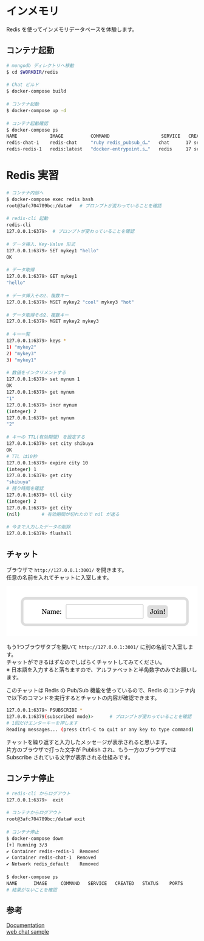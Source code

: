 # インメモリ

Redis を使ってインメモリデータベースを体験します。  

## コンテナ起動

```bash
# mongodb ディレクトリへ移動
$ cd $WORKDIR/redis

# Chat ビルド
$ docker-compose build

# コンテナ起動
$ docker-compose up -d

# コンテナ起動確認
$ docker-compose ps
NAME            IMAGE          COMMAND                   SERVICE   CREATED          STATUS          PORTS
redis-chat-1    redis-chat     "ruby redis_pubsub_d…"   chat      17 seconds ago   Up 17 seconds   0.0.0.0:3001->3001/tcp, 0.0.0.0:8082->8082/tcp     # STATUS が Up であること、PORTS が 0.0.0.0:8082->8082 であることを確認
redis-redis-1   redis:latest   "docker-entrypoint.s…"   redis     17 seconds ago   Up 17 seconds   6379/tcp                                           # STATUS が Up であること、PORTS が 6379 であることを確認
```

# Redis 実習

```bash
# コンテナ内部へ
$ docker-compose exec redis bash
root@3afc704709bc:/data#   # プロンプトが変わっていることを確認

# redis-cli 起動
redis-cli 
127.0.0.1:6379>  # プロンプトが変わっていることを確認

# データ挿入、Key-Value 形式
127.0.0.1:6379> SET mykey1 "hello"
OK

# データ取得
127.0.0.1:6379> GET mykey1
"hello"

# データ挿入その2、複数キー
127.0.0.1:6379> MSET mykey2 "cool" mykey3 "hot"

# データ取得その2、複数キー
127.0.0.1:6379> MGET mykey2 mykey3

# キー一覧
127.0.0.1:6379> keys *
1) "mykey2"
2) "mykey3"
3) "mykey1"

# 数値をインクリメントする
127.0.0.1:6379> set mynum 1
OK
127.0.0.1:6379> get mynum
"1"
127.0.0.1:6379> incr mynum
(integer) 2
127.0.0.1:6379> get mynum
"2"

# キーの TTL(有効期間) を設定する
127.0.0.1:6379> set city shibuya
OK
# TTL は10秒
127.0.0.1:6379> expire city 10
(integer) 1
127.0.0.1:6379> get city
"shibuya"
# 残り時間を確認
127.0.0.1:6379> ttl city
(integer) 2
127.0.0.1:6379> get city
(nil)        # 有効期間が切れたので nil が返る

# 今まで入力したデータの削除
127.0.0.1:6379> flushall
```


## チャット

ブラウザで `http://127.0.0.1:3001/` を開きます。  
任意の名前を入れてチャットに入室します。  

![alt text](../redis_chat.png)


もう1つブラウザタブを開いて `http://127.0.0.1:3001/` に別の名前で入室します。  
チャットができるはずなのでしばらくチャットしてみてください。  
※ 日本語を入力すると落ちますので、アルファベットと半角数字のみでお願いします。  

このチャットは Redis の Pub/Sub 機能を使っているので、Redis のコンテナ内で以下のコマンドを実行するとチャットの内容が確認できます。  

```bash
127.0.0.1:6379> PSUBSCRIBE *
127.0.0.1:6379(subscribed mode)>      # プロンプトが変わっていることを確認
# 1回だけエンターキーを押します
Reading messages... (press Ctrl-C to quit or any key to type command)   # この表示になったら OK
```

チャットを繰り返すと入力したメッセージが表示されると思います。  
片方のブラウザで打った文字が Publish され、もう一方のブラウザでは Subscribe されている文字が表示される仕組みです。  


## コンテナ停止

```bash
# redis-cli からログアウト
127.0.0.1:6379>  exit

# コンテナからログアウト
root@3afc704709bc:/data# exit

# コンテナ停止
$ docker-compose down
[+] Running 3/3
✔ Container redis-redis-1  Removed
✔ Container redis-chat-1  Removed
✔ Network redis_default    Removed

$ docker-compose ps
NAME      IMAGE     COMMAND   SERVICE   CREATED   STATUS    PORTS
# 結果がないことを確認
```



## 参考

[Documentation](https://redis.io/docs/)  
[web chat sample](https://gist.github.com/rtcoms/f1a039d785f5d868f5734055461fddc8)  
